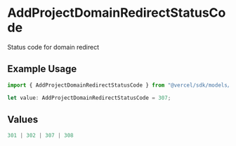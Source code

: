 # AddProjectDomainRedirectStatusCode

Status code for domain redirect

## Example Usage

```typescript
import { AddProjectDomainRedirectStatusCode } from "@vercel/sdk/models/operations/addprojectdomain.js";

let value: AddProjectDomainRedirectStatusCode = 307;
```

## Values

```typescript
301 | 302 | 307 | 308
```